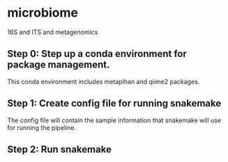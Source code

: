 # microbiome
16S and ITS and metagenomics

## Step 0: Step up a conda environment for package management. 
This conda environment includes metaplhan and qiime2 packages. 

## Step 1: Create config file for running snakemake
The config file will contain the sample information that snakemake will use for running the pipeline. 

## Step 2: Run snakemake 
